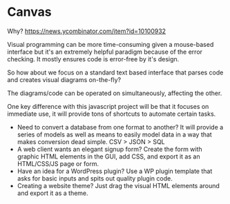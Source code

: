 # Canvas
Why? https://news.ycombinator.com/item?id=10100932

Visual programming can be more time-consuming given a mouse-based interface but it's an extremely helpful paradigm because of the error checking. It mostly ensures code is error-free by it's design.

So how about we focus on a standard text based interface that parses code and creates visual diagrams on-the-fly?

The diagrams/code can be operated on simultaneously, affecting the other.

One key difference with this javascript project will be that it focuses on immediate use, it will provide tons of shortcuts to automate certain tasks.

- Need to convert a database from one format to another? It will provide a series of models as well as means to easily model data in a way that makes conversion dead simple. CSV > JSON > SQL
- A web client wants an elegant signup form? Create the form with graphic HTML elements in the GUI, add CSS, and export it as an HTML/CSS/JS page or form.
- Have an idea for a WordPress plugin? Use a WP plugin template that asks for basic inputs and spits out quality plugin code.
- Creating a website theme? Just drag the visual HTML elements around and export it as a theme.
